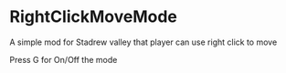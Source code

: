 # RightClickMoveMode
  A simple mod for Stadrew valley that player can use right click to move

  Press G for On/Off the mode
